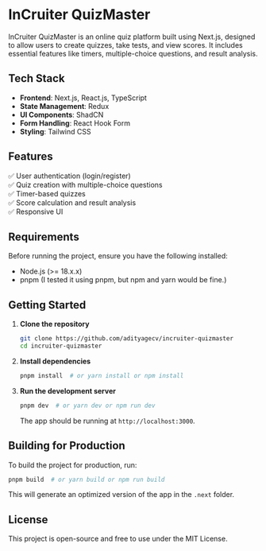 # **InCruiter QuizMaster**

InCruiter QuizMaster is an online quiz platform built using Next.js, designed to allow users to create quizzes, take tests, and view scores. It includes essential features like timers, multiple-choice questions, and result analysis.

## **Tech Stack**

- **Frontend**: Next.js, React.js, TypeScript
- **State Management**: Redux
- **UI Components**: ShadCN
- **Form Handling**: React Hook Form
- **Styling**: Tailwind CSS

## **Features**

✅ User authentication (login/register)  
✅ Quiz creation with multiple-choice questions  
✅ Timer-based quizzes  
✅ Score calculation and result analysis  
✅ Responsive UI

## **Requirements**

Before running the project, ensure you have the following installed:

- Node.js (>= 18.x.x)
- pnpm (I tested it using pnpm, but npm and yarn would be fine.)

## **Getting Started**

1. **Clone the repository**

   ```bash
   git clone https://github.com/adityagecv/incruiter-quizmaster
   cd incruiter-quizmaster
   ```

2. **Install dependencies**

   ```bash
   pnpm install  # or yarn install or npm install
   ```

3. **Run the development server**
   ```bash
   pnpm dev  # or yarn dev or npm run dev
   ```
   The app should be running at `http://localhost:3000`.

## **Building for Production**

To build the project for production, run:

```bash
pnpm build  # or yarn build or npm run build
```

This will generate an optimized version of the app in the `.next` folder.

## **License**

This project is open-source and free to use under the MIT License.
